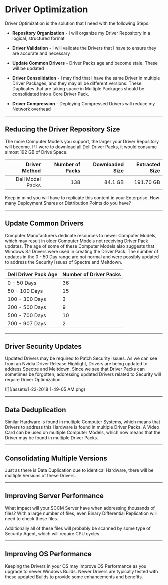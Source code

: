 # Driver Optimization

Driver Optimization is the solution that I need with the following Steps.

* **Repository Organization** - I will organize my Driver Repository in a logical, structured format

* **Driver Validation** - I will validate the Drivers that I have to ensure they are accurate and necessary

* **Update Common Drivers** - Driver Packs age and become stale.  These will be updated

* **Driver Consolidation** - I may find that I have the same Driver in multiple Driver Packages, and they may all be different versions.  These Duplicates that are taking space in Multiple Packages should be consolidated into a Core Driver Pack.

* **Driver Compression** - Deploying Compressed Drivers will reduce my Network overhead

---

## Reducing the Driver Repository Size

The more Computer Models you support, the larger your Driver Repository will become.  If I were to download all Dell Driver Packs, it would consume almost 192 GB of Drive Space.

| Driver Method | Number of Packs | Downloaded Size | Extracted Size |
| ---: | ---: | ---: | ---: |
| Dell Model Packs | 138 | 84.1 GB | 191.70 GB |

Keep in mind you will have to replicate this content in your Enterprise.  How many Deployment Shares or Distribution Points do you have?

---

## Update Common Drivers

Computer Manufacturers dedicate resources to newer Computer Models, which may result in older Computer Models not receiving Driver Pack updates.  The age of some of these Computer Models also suggests that Windows 8.1 Drivers were used in creating the Driver Pack.  The number of updates in the 0 - 50 Day range are not normal and were possibly updated to address the Security Issues of Spectre and Meltdown.

| Dell Driver Pack Age | Number of Driver Packs |
| :--- | :--- |
| 0 - 50 Days | 36 |
| 50 - 100 Days | 15 |
| 100 - 300 Days | 3 |
| 300 - 500 Days | 9 |
| 500 - 700 Days | 10 |
| 700 - 907 Days | 2 |

---

## Driver Security Updates

Updated Drivers may be required to Patch Security Issues.  As we can see from an Nvidia Driver Release Highlight, Drivers are being updated to address Spectre and Meltdown.  Since we see that Driver Packs can sometimes be forgotten, addressing updated Drivers related to Security will require Driver Optimization.

![](/assets/1-22-2018 1-49-05 AM.png)

---

## Data Deduplication

Similar Hardware is found in multiple Computer Systems, which means that Drivers to address this Hardware is found in multiple Driver Packs.  A Video Card can be used on multiple Computer Models, which now means that the Driver may be found in multiple Driver Packs.

---

## Consolidating Multiple Versions

Just as there is Data Duplication due to identical Hardware, there will be multiple Versions of these Drivers.

---

## Improving Server Performance

What impact will your SCCM Server have when addressing thousands of files?  With a large number of files, even Binary Differential Replication will need to check these files.

Additionally all of these files will probably be scanned by some type of Security Agent, which will require CPU cycles.

---

## Improving OS Performance

Keeping the Drivers in your OS may improve OS Performance as you upgrade to newer Windows Builds.  Newer Drivers are typically tested with these updated Builds to provide some enhancements and benefits.

